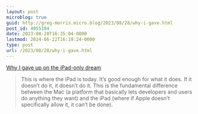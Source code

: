 ```yaml
---
layout: post
microblog: true
guid: http://greg-morris.micro.blog/2023/08/28/why-i-gave.html
post_id: 4055184
date: 2023-08-28T16:35:04-0000
lastmod: 2024-06-22T16:19:24-0000
type: post
url: /2023/08/28/why-i-gave.html
---
```

[Why I gave up on the iPad-only dream](https://sixcolors.com/post/2023/08/why-i-gave-up-on-the-ipad-only-dream/)

> This is where the iPad is today. It’s good enough for what it does. If it doesn’t do it, it doesn’t do it. This is the fundamental difference between the Mac (a platform that basically lets developers and users do anything they want) and the iPad (where if Apple doesn’t specifically allow it, it can’t be done).
